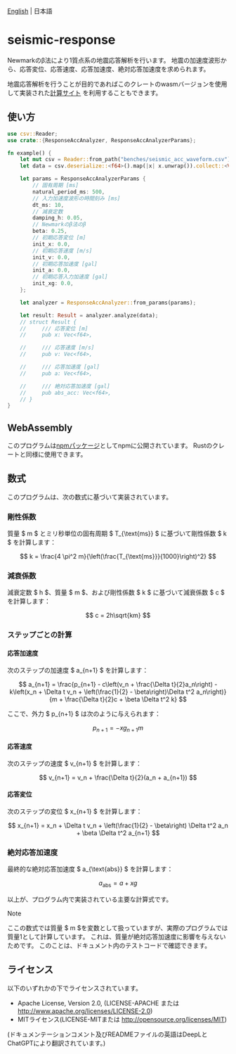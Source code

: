 [English](README.md) | 日本語

# seismic-response

Newmarkのβ法により1質点系の地震応答解析を行います。
地震の加速度波形から、応答変位、応答速度、応答加速度、絶対応答加速度を求められます。

地震応答解析を行うことが目的であればこのクレートのwasmバージョンを使用して実装された[計算サイト](https://github.com/azishio/seismic-response-web)
を利用することもできます。

## 使い方

```rust
use csv::Reader;
use crate::{ResponseAccAnalyzer, ResponseAccAnalyzerParams};

fn example() {
    let mut csv = Reader::from_path("benches/seismic_acc_waveform.csv").unwrap();
    let data = csv.deserialize::<f64>().map(|x| x.unwrap()).collect::<Vec<_>>();

    let params = ResponseAccAnalyzerParams {
        // 固有周期 [ms]
        natural_period_ms: 500,
        // 入力加速度波形の時間刻み [ms]
        dt_ms: 10,
        // 減衰定数
        damping_h: 0.05,
        // Newmarkのβ法のβ
        beta: 0.25,
        // 初期応答変位 [m]
        init_x: 0.0,
        // 初期応答速度 [m/s]
        init_v: 0.0,
        // 初期応答加速度 [gal]
        init_a: 0.0,
        // 初期応答入力加速度 [gal]
        init_xg: 0.0,
    };

    let analyzer = ResponseAccAnalyzer::from_params(params);

    let result: Result = analyzer.analyze(data);
    // struct Result {
    //     /// 応答変位 [m]
    //     pub x: Vec<f64>,

    //     /// 応答速度 [m/s]
    //     pub v: Vec<f64>,

    //     /// 応答加速度 [gal]
    //     pub a: Vec<f64>,

    //     /// 絶対応答加速度 [gal]
    //     pub abs_acc: Vec<f64>,
    // }
}
```

## WebAssembly

このプログラムは[npmパッケージ](https://www.npmjs.com/package/seismic-response)としてnpmに公開されています。
Rustのクレートと同様に使用できます。

## 数式

このプログラムは、次の数式に基づいて実装されています。

### 剛性係数

質量 $ m $ とミリ秒単位の固有周期 $ T_{\text{ms}} $ に基づいて剛性係数 $ k $ を計算します：

$$
k = \frac{4 \pi^2 m}{\left(\frac{T_{\text{ms}}}{1000}\right)^2}
$$

### 減衰係数

減衰定数 $ h $、質量 $ m $、および剛性係数 $ k $ に基づいて減衰係数 $ c $ を計算します：

$$
c = 2h\sqrt{km}
$$

### ステップごとの計算

#### 応答加速度

次のステップの加速度 $ a_{n+1} $ を計算します：

$$
a_{n+1} = \frac{p_{n+1} - c\left(v_n + \frac{\Delta t}{2}a_n\right) - k\left(x_n + \Delta t v_n + \left(\frac{1}{2} -
\beta\right)\Delta t^2 a_n\right)}{m + \frac{\Delta t}{2}c + \beta \Delta t^2 k}
$$

ここで、外力 $ p_{n+1} $ は次のように与えられます：

$$
p_{n+1} = -xg_{n+1} m
$$

#### 応答速度

次のステップの速度 $ v_{n+1} $ を計算します：

$$
v_{n+1} = v_n + \frac{\Delta t}{2}(a_n + a_{n+1})
$$

#### 応答変位

次のステップの変位 $ x_{n+1} $ を計算します：

$$
x_{n+1} = x_n + \Delta t v_n + \left(\frac{1}{2} - \beta\right) \Delta t^2 a_n + \beta \Delta t^2 a_{n+1}
$$

### 絶対応答加速度

最終的な絶対応答加速度 $ a_{\text{abs}} $ を計算します：

$$
a_{\text{abs}} = a + xg
$$

以上が、プログラム内で実装されている主要な計算式です。

> [!NOTE]
> ここの数式では質量 $ m $を変数として扱っていますが、実際のプログラムでは質量1として計算しています。
> これは、質量が絶対応答加速度に影響を与えないためです。
> このことは、ドキュメント内のテストコードで確認できます。

## ライセンス

以下のいずれかの下でライセンスされています。

+ Apache License, Version 2.0, (LICENSE-APACHE または http://www.apache.org/licenses/LICENSE-2.0)
+ MITライセンス(LICENSE-MITまたは http://opensource.org/licenses/MIT)

(ドキュメンテーションコメント及びREADMEファイルの英語はDeepLとChatGPTにより翻訳されています。)
